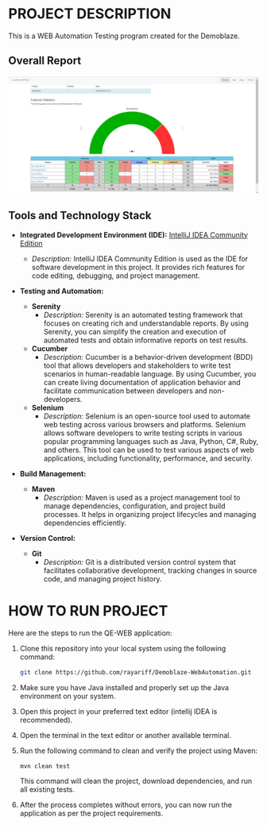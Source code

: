 # PROJECT DESCRIPTION

This is a WEB Automation Testing program created for the Demoblaze.

## Overall Report
![Overall Report](Overall.png)

## Tools and Technology Stack
- **Integrated Development Environment (IDE):** [IntelliJ IDEA Community Edition](https://www.jetbrains.com/idea/)
  - *Description:* IntelliJ IDEA Community Edition is used as the IDE for software development in this project. It provides rich features for code editing, debugging, and project management.

- **Testing and Automation:**
  - **Serenity**
    - *Description:* Serenity is an automated testing framework that focuses on creating rich and understandable reports. By using Serenity, you can simplify the creation and execution of automated tests and obtain informative reports on test results.
  - **Cucumber**
    - *Description:* Cucumber is a behavior-driven development (BDD) tool that allows developers and stakeholders to write test scenarios in human-readable language. By using Cucumber, you can create living documentation of application behavior and facilitate communication between developers and non-developers.
  - **Selenium**
    - *Description:* Selenium is an open-source tool used to automate web testing across various browsers and platforms. Selenium allows software developers to write testing scripts in various popular programming languages such as Java, Python, C#, Ruby, and others. This tool can be used to test various aspects of web applications, including functionality, performance, and security.

- **Build Management:**
  - **Maven**
    - *Description:* Maven is used as a project management tool to manage dependencies, configuration, and project build processes. It helps in organizing project lifecycles and managing dependencies efficiently.
      
- **Version Control:**
  - **Git**
    - *Description:* Git is a distributed version control system that facilitates collaborative development, tracking changes in source code, and managing project history.

# HOW TO RUN PROJECT

Here are the steps to run the QE-WEB application:

1. Clone this repository into your local system using the following command:

    ```bash
    git clone https://github.com/rayariff/Demoblaze-WebAutomation.git
    ```

2. Make sure you have Java installed and properly set up the Java environment on your system.

3. Open this project in your preferred text editor (intellij IDEA is recommended).

4. Open the terminal in the text editor or another available terminal.

5. Run the following command to clean and verify the project using Maven:

    ```bash
    mvn clean test
    ```

   This command will clean the project, download dependencies, and run all existing tests.

6. After the process completes without errors, you can now run the application as per the project requirements.
